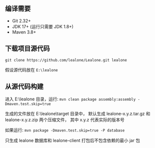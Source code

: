 ## 编译需要

* Git 2.32+
* JDK 17+ (运行只需要 JDK 1.8+)
* Maven 3.8+


## 下载项目源代码

`git clone https://github.com/lealone/Lealone.git lealone`

假设源代码放在 `E:\lealone`


## 从源代码构建

进入 E:\lealone 目录，运行: `mvn clean package assembly:assembly -Dmaven.test.skip=true`

生成的文件放在 E:\lealone\target 目录中，
默认生成 lealone-x.y.z.tar.gz 和 lealone-x.y.z.zip 两个压缩文件，
其中 x.y.z 代表实际的版本号

如果运行: `mvn package -Dmaven.test.skip=true -P database`

只生成 lealone 数据库和 lealone-client 打包后不包含依赖的最小 jar 包
